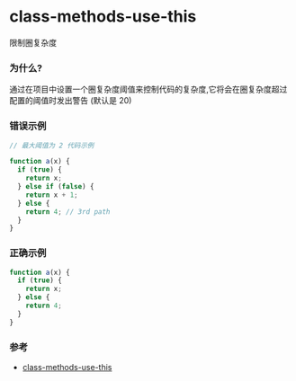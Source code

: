 # class-methods-use-this

限制圈复杂度

### 为什么?

通过在项目中设置一个圈复杂度阈值来控制代码的复杂度,它将会在圈复杂度超过配置的阈值时发出警告 (默认是 20)

### 错误示例

```js
// 最大阈值为 2 代码示例

function a(x) {
  if (true) {
    return x;
  } else if (false) {
    return x + 1;
  } else {
    return 4; // 3rd path
  }
}
```

### 正确示例

```js
function a(x) {
  if (true) {
    return x;
  } else {
    return 4;
  }
}
```

### 参考

- [class-methods-use-this](https://eslint.org/docs/rules/class-methods-use-this)

